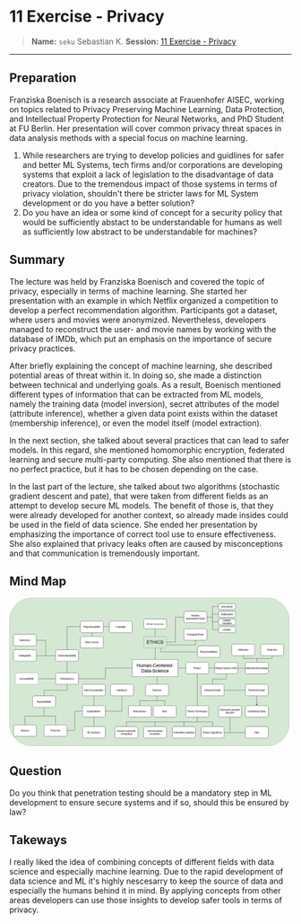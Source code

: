 # 11 Exercise - Privacy
> **Name:** `seku` Sebastian K.
> **Session:** [11 Exercise - Privacy](https://github.com/FUB-HCC/hcds-winter-2020/wiki/11_exercise)   
----

## Preparation

Franziska Boenisch is a research associate at Frauenhofer AISEC, working on topics related to Privacy Preserving Machine Learning, Data Protection, and Intellectual Property Protection for Neural Networks, and PhD Student at FU Berlin. Her presentation will cover common privacy threat spaces in data analysis methods with a special focus on machine learning.

1. While researchers are trying to develop policies and guidlines for safer and better ML Systems, tech firms and/or corporations are developing systems that exploit a lack of legislation to the disadvantage of data creators. Due to the tremendous impact of those systems in terms of privacy violation, shouldn't there be stricter laws for ML System development or do you have a better solution?
1. Do you have an idea or some kind of concept for a security policy that would be sufficiently abstact to be understandable for humans as well as  sufficiently low  abstract to be understandable for machines?


## Summary
The lecture was held by Franziska Boenisch and covered the topic of privacy, especially in terms of machine learning. She started her presentation with an example in which Netflix organized a competition to develop a perfect recommendation algorithm. Participants got a dataset, where users and movies were anonymized. Nevertheless, developers managed to reconstruct the user- and movie names by working with the database of IMDb, which put an emphasis on the importance of secure privacy practices. 

After briefly explaining the concept of machine learning, she described potential areas of threat within it. In doing so, she made a distinction between technical and underlying goals. As a result, Boenisch mentioned different types of information that can be extracted from ML models, namely the training data (model inversion), secret attributes of the model (attribute inference), whether a given data point exists within the dataset (membership inference), or even the model itself (model extraction). 

In the next section, she talked about several practices that can lead to safer models. In this regard, she mentioned homomorphic encryption, federated learning and secure multi-party computing. She also mentioned that there is no perfect practice, but it has to be chosen depending on the case. 

In the last part of the lecture, she talked about two algorithms (stochastic gradient descent and pate), that were taken from different fields as an attempt to develop secure ML models. The benefit of those is, that they were already developed for another context, so already made insides could be used in the field of data science. She ended her presentation by emphasizing the importance of correct tool use to ensure effectiveness. She also explained that privacy leaks often are caused by misconceptions and that communication is tremendously important.


## Mind Map

<img src="seku_mind-map.png" alt="Mind Map" style="width:500px;"/>

## Question
Do you think that penetration testing should be a mandatory step in ML development to ensure secure systems and if so, should this be ensured by law?

## Takeways
I really liked the idea of combining concepts of different fields with data science and especially machine learning. Due to the rapid development of data science and ML it's highly nescesarry to keep the source of data and especially the humans behind it in mind. By applying concepts from other areas developers can use those insights to develop safer tools in terms of privacy. 
